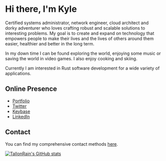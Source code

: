 # Hi there, I'm Kyle

Certified systems administrator, network engineer, cloud architect and dorky adventurer who loves crafting robust and scalable solutions to interesting problems. My goal is to create and expand on technology that empowers people to make their lives and the lives of others around them easier, healthier and better in the long term.

In my down time I can be found exploring the world, enjoying some music or saving the world in video games. I also enjoy cooking and skiing.

Currently I am interested in Rust software development for a wide variety of applications.

## Online Presence

- [Portfolio](https://kmw.dev)
- [Twitter](https://twitter.com/TallonRain)
- [Keybase](https://keybase.io/tallonrain)
- [LinkedIn](https://www.linkedin.com/in/kylemworthington/)

## Contact

You can find my comprehensive contact methods [here](https://kmw.dev/contact).

[![TallonRain's GitHub stats](https://github-readme-stats.vercel.app/api?username=tallonrain&show_icons=true?count_private=true&theme=tokyonight)](https://github.com/anuraghazra/github-readme-stats)

